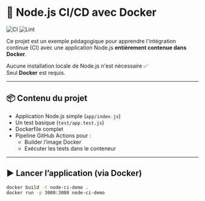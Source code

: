 # 🐳 Node.js CI/CD avec Docker

![CI](https://github.com/ldandoy/nodejs-ci-cd-demo/actions/workflows/ci.yml/badge.svg)
![Lint](https://github.com/ldandoy/nodejs-ci-cd-demo/actions/workflows/lint.yml/badge.svg)

Ce projet est un exemple pédagogique pour apprendre l'intégration continue (CI) avec une application Node.js **entièrement contenue dans Docker**.

Aucune installation locale de Node.js n'est nécessaire ✅  
Seul **Docker** est requis.

---

## 📦 Contenu du projet

- Application Node.js simple (`app/index.js`)
- Un test basique (`test/app.test.js`)
- Dockerfile complet
- Pipeline GitHub Actions pour :
  - Builder l’image Docker
  - Exécuter les tests dans le conteneur

---

## ▶️ Lancer l’application (via Docker)

```bash
docker build -t node-ci-demo .
docker run -p 3000:3000 node-ci-demo